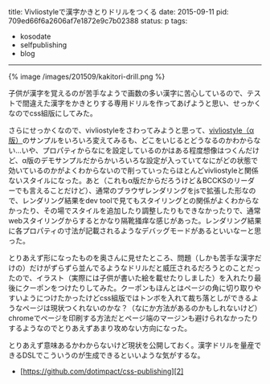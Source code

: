 title: Vivliostyleで漢字かきとりドリルをつくる
date: 2015-09-11
pid: 709ed66f6a2606af7e1872e9c7b02388
status: p
tags:
- kosodate
- selfpublishing
- blog
---

{% image /images/201509/kakitori-drill.png %}

子供が漢字を覚えるのが苦手なようで画数の多い漢字に苦心しているので、テストで間違えた漢字をかきとりする専用ドリルを作ってあげようと思い、せっかくなのでcss組版にしてみた。

さらにせっかくなので、vivliostyleをさわってみようと思って、[vivliostyle（α版）][1]のサンプルをいろいろ変えてみるも、どこをいじるとどうなるのかわからない…いや、プロパティからなにを設定しているのかはある程度想像はつくんだけど、α版のデモサンプルだからかいろいろな設定が入っていてなにがどの状態で効いているのかがよくわからないので削っていったらほとんどvivliostyleと関係ないスタイルになった。あと（これもα版だからだろうけど＆BCCKSのリーダーでも言えることだけど）、通常のブラウザレンダリングをjsで拡張した形なので、レンダリング結果をdev toolで見てもスタイリングとの関係がよくわからなかったり、その場でスタイルを追加したり調整したりもできなかったりで、通常webスタイリングからするとかなり隔靴掻痒な感じがあった。レンダリング結果に各プロパティの寸法が記載されるようなデバッグモードがあるといいなーと思った。

とりあえず形になったものを奥さんに見せたところ、問題（しかも苦手な漢字だけの）だけがずらずら並んでるようなドリルだと威圧されるだろうとのことだったので、イラスト（実際には子供が書いた絵を載せたりしました）を入れたり最後にクーポンをつけたりしてみた。クーポンもほんとはページの角に切り取りやすいようにつけたかったけどcss組版ではトンボを入れて裁ち落としができるようなページは現状つくれないのかな？（なにか方法があるのかもしれないけど）　chromeでページを印刷する方法だとページ端のマージンも避けられなかったりするようなのでとりあえずあまり攻めない方向になった。

とりあえず意味あるかわからないけど現状を公開しておく。漢字ドリルを量産できるDSLでこういうのが生成できるといいような気がするな。
- [https://github.com/dotimpact/css-publishing][2]

[1]:	http://vivliostyle.github.io/vivliostyle.js/index-ja.html
[2]:	https://github.com/dotimpact/css-publishing